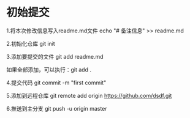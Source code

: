 # 初始提交

1.将本次修改信息写入readme.md文件
echo "# 备注信息" >> readme.md

2.初始化仓库
git init

3.添加要提交的文件
git add readme.md

如果全部添加，可以执行：git add .

4.提交代码
git commit -m "first commit"

5.添加到远程仓库
git remote add origin https://github.com/dsdf.git

6.推送到主分支
git push -u origin master
